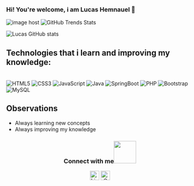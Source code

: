 ### Hi! You're welcome, i am Lucas Hemnauel 🤙

<img src="https://images2.imgbox.com/3b/f1/hKGoPxQP_o.png" alt="image host"/>

<img alt="GitHub Trends Stats" src="https://api.githubtrends.io/user/svg/lucashemanuel/langs?time_range=one_year&theme=dark"/>

![Lucas GitHub stats](https://github-readme-stats.vercel.app/api?username=lucashemanuel&show_icons=true&theme=apprentice) </br>


## Technologies that i learn and improving my knowledge:

<div style="display: inline-block"><br/>
    <img align="center" alt="HTML5" src="https://img.shields.io/badge/HTML5-E34F26?style=for-the-badge&logo=html5&logoColor=white"/>
    <img align="center" alt="CSS3" src="https://img.shields.io/badge/CSS3-1572B6?style=for-the-badge&logo=css3&logoColor=white"/>
    <img align="center" alt="JavaScript" src="https://img.shields.io/badge/JavaScript-F7DF1E?style=for-the-badge&logo=javascript&logoColor=black"/>
    <img align="center" alt="Java" src="https://img.shields.io/badge/Java-ED8B00?style=for-the-badge&logo=java&logoColor=white"/>
    <img align="center" alt="SpringBoot" src="https://img.shields.io/badge/Spring-6DB33F?style=for-the-badge&logo=spring&logoColor=white"/>
    <img align="center" alt="PHP" src="https://img.shields.io/badge/PHP-777BB4?style=for-the-badge&logo=php&logoColor=white"/>
    <img align="center" alt="Bootstrap" src="https://img.shields.io/badge/Bootstrap-563D7C?style=for-the-badge&logo=bootstrap&logoColor=white"/>
    <img align="center" alt="MySQL" src="https://img.shields.io/badge/MySQL-00000F?style=for-the-badge&logo=mysql&logoColor=white"/>
</div><br/>

## Observations
- Always learning new concepts 
- Always improving my knowledge

<div align="center">
<h3> Connect with me<a href="https://gifyu.com/image/Zy2f"><img src="https://github.com/milaan9/milaan9/blob/main/Handshake.gif" width="60"></a>
</h3> 
<p align="center">
    <a href="https://www.linkedin.com/in/lucas-hemanuel" target="_blank"><img alt="LinkedIn" width="25px" src="https://github.com/TheDudeThatCode/TheDudeThatCode/blob/master/Assets/Linkedin.svg"></a>
    <a href="mailto:lucashemanuel890@gmail.com" target="_blank"><img alt="Gmail" width="25px" src="https://github.com/TheDudeThatCode/TheDudeThatCode/blob/master/Assets/Gmail.svg"></a> 
</p>  
